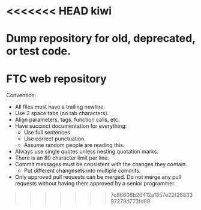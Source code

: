 <<<<<<< HEAD
kiwi
====

Dump repository for old, deprecated, or test code.
=======
FTC web repository
========
Convention:
- All files must have a trailing newline.
- Use 2 space tabs (no tab characters).
- Align parameters, tags, function calls, etc.
- Have succinct documentation for everything:
  - Use full sentences.
  - Use correct punctuation.
  - Assume random people are reading this.
- Always use single quotes unless nesting quotation marks.
- There is an 80 character limit per line.
- Commit messages must be consistent with the changes they contain.
  - Put different changesets into multiple commits.
- Only approved pull requests can be merged. Do not merge any pull
  requests without having them approved by a senior programmer.
>>>>>>> 7c86606b26412a1857e22f2683397279d773fd89
